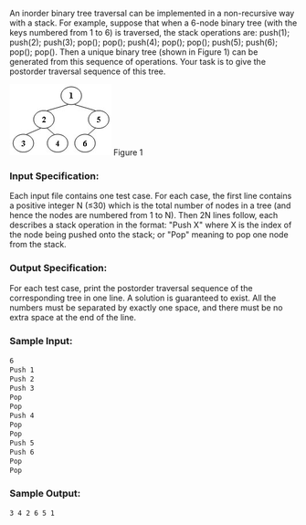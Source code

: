An inorder binary tree traversal can be implemented in a non-recursive way with a stack. For example, suppose that when a 6-node binary tree (with the keys numbered from 1 to 6) is traversed, the stack operations are: push(1); push(2); push(3); pop(); pop(); push(4); pop(); pop(); push(5); push(6); pop(); pop(). Then a unique binary tree (shown in Figure 1) can be generated from this sequence of operations. Your task is to give the postorder traversal sequence of this tree.

![image][figure1]   Figure 1

### Input Specification:
Each input file contains one test case. For each case, the first line contains a positive integer N (≤30) which is the total number of nodes in a tree (and hence the nodes are numbered from 1 to N). Then 2N lines follow, each describes a stack operation in the format: "Push X" where X is the index of the node being pushed onto the stack; or "Pop" meaning to pop one node from the stack.

### Output Specification:
For each test case, print the postorder traversal sequence of the corresponding tree in one line. A solution is guaranteed to exist. All the numbers must be separated by exactly one space, and there must be no extra space at the end of the line.

### Sample Input:
```
6
Push 1
Push 2
Push 3
Pop
Pop
Push 4
Pop
Pop
Push 5
Push 6
Pop
Pop
```

### Sample Output:
```
3 4 2 6 5 1
```

[//]: # (pictures goes here)

[figure1]: https://raw.githubusercontent.com/vfwz/mooc-data-structure-2019-spring/master/img/03-3-Tree-Traversals-Again_01.png
